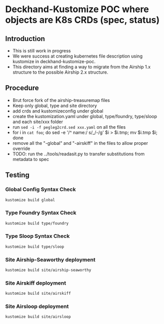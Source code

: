 # Deckhand-Kustomize POC where objects are K8s CRDs (spec, status)

##  Introduction

- This is still work in progress
- We were success at creating kubernetes file description using kustomize
  in deckhand-kustomize-poc.
- This directory aims at finding a way to migrate from the Airship 1.x structure
  to the possible Airship 2.x structure.

##  Procedure

- Brut force fork of the airship-treasuremap files
- Keep only global, type and site directory
- add crds and kustomizeconfig under global
- create the kustomization.yaml under global, type/foundry, type/sloop
  and each site/xxx folder
- run `sed -i -f pegleg2crd.sed xxx.yaml` on all the files
- for i in `cat foo`; do sed -e '/^  name:/ s/_/-/g' $i > $i.tmp; mv $i.tmp $i; done
- remove all the "-global" and "-airskiff" in the files to allow proper override
- TODO: run the ../tools/readasit.py to transfer substitutions from metadata to spec

##  Testing

###  Global Config Syntax Check

```bash
kustomize build global
```

###  Type Foundry Syntax Check

```bash
kustomize build type/foundry
```

###  Type Sloop Syntax Check

```bash
kustomize build type/sloop
```

###  Site Airship-Seaworthy deployment

```bash
kustomize build site/airship-seaworthy
```

###  Site Airskiff deployment

```bash
kustomize build site/airskiff
```

###  Site Airsloop deployment

```bash
kustomize build site/airsloop
```
